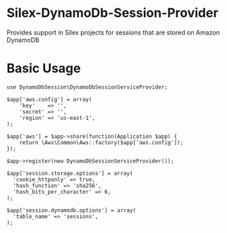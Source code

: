 Silex-DynamoDb-Session-Provider
===============================

Provides support in Silex projects for sessions that are stored on Amazon DynamoDB

Basic Usage
===========

    use DynamoDbSession\DynamoDbSessionServiceProvider;

    $app['aws.config'] = array(
        'key'    => '',
        'secret' => '',
        'region' => 'us-east-1',
    );

    $app['aws'] = $app->share(function(Application $app) {
        return \Aws\Common\Aws::factory($app['aws.config']);
    });

    $app->register(new DynamoDbSessionServiceProvider());

    $app['session.storage.options'] = array(
      'cookie_httponly' => true,
      'hash_function' => 'sha256',
      'hash_bits_per_character' => 6,
    );

    $app['session.dynamodb.options'] = array(
      'table_name' => 'sessions',
    );
